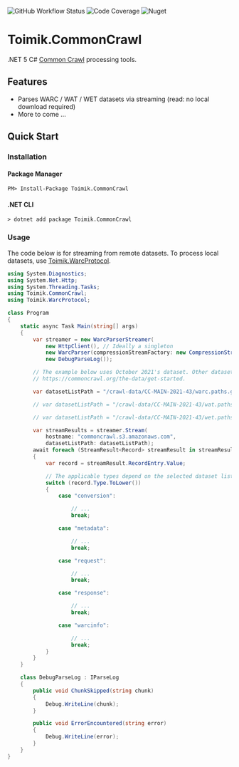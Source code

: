 ![GitHub Workflow Status](https://img.shields.io/github/workflow/status/toimik/CommonCrawl/CI)
![Code Coverage](https://img.shields.io/endpoint?url=https://gist.githubusercontent.com/nurhafiz/66904bd88c3b6c6113fedcfd438fe17c/raw/CommonCrawl-coverage.json)
![Nuget](https://img.shields.io/nuget/v/Toimik.CommonCrawl)

# Toimik.CommonCrawl

.NET 5 C# [Common Crawl](http://commoncrawl.org) processing tools.

## Features

- Parses WARC / WAT / WET datasets via streaming (read: no local download required)
- More to come ...

## Quick Start

### Installation

#### Package Manager

```command
PM> Install-Package Toimik.CommonCrawl
```

#### .NET CLI

```command
> dotnet add package Toimik.CommonCrawl
```

### Usage

The code below is for streaming from remote datasets.
To process local datasets, use [Toimik.WarcProtocol](https://github.com/toimik/WarcProtocol).

```c# 
using System.Diagnostics;
using System.Net.Http;
using System.Threading.Tasks;
using Toimik.CommonCrawl;
using Toimik.WarcProtocol;

class Program
{
    static async Task Main(string[] args)
    {
        var streamer = new WarcParserStreamer(
            new HttpClient(), // Ideally a singleton
            new WarcParser(compressionStreamFactory: new CompressionStreamFactory()),
            new DebugParseLog());

        // The example below uses October 2021's dataset. Other datasets are found at
        // https://commoncrawl.org/the-data/get-started.

        var datasetListPath = "/crawl-data/CC-MAIN-2021-43/warc.paths.gz";

        // var datasetListPath = "/crawl-data/CC-MAIN-2021-43/wat.paths.gz";

        // var datasetListPath = "/crawl-data/CC-MAIN-2021-43/wet.paths.gz";

        var streamResults = streamer.Stream(
            hostname: "commoncrawl.s3.amazonaws.com",
            datasetListPath: datasetListPath);
        await foreach (StreamResult<Record> streamResult in streamResults)
        {
            var record = streamResult.RecordEntry.Value;

            // The applicable types depend on the selected dataset list path
            switch (record.Type.ToLower())
            {
                case "conversion":

                    // ...
                    break;

                case "metadata":

                    // ...
                    break;

                case "request":

                    // ...
                    break;

                case "response":

                    // ...
                    break;

                case "warcinfo":

                    // ...
                    break;
            }
        }
    }

    class DebugParseLog : IParseLog
    {
        public void ChunkSkipped(string chunk)
        {
            Debug.WriteLine(chunk);
        }

        public void ErrorEncountered(string error)
        {
            Debug.WriteLine(error);
        }
    }
}
```